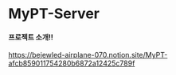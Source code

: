 # MyPT-Server

#### 프로젝트 소개!!
https://bejewled-airplane-070.notion.site/MyPT-afcb859011754280b6872a12425c789f
